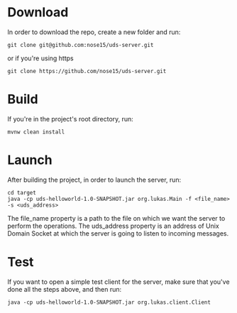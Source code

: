# Download
In order to download the repo, create a new folder and run:
```
git clone git@github.com:nose15/uds-server.git
```
or if you're using https
```
git clone https://github.com/nose15/uds-server.git
```

# Build
If you're in the project's root directory, run:
```
mvnw clean install
```

# Launch
After building the project, in order to launch the server, run:
```
cd target
java -cp uds-helloworld-1.0-SNAPSHOT.jar org.lukas.Main -f <file_name> -s <uds_address>
```
The file_name property is a path to the file on which we want the server to perform the operations.
The uds_address property is an address of Unix Domain Socket at which the server is going to listen to incoming messages. 

# Test
If you want to open a simple test client for the server, make sure that you've done
all the steps above, and then run:
```
java -cp uds-helloworld-1.0-SNAPSHOT.jar org.lukas.client.Client
```

